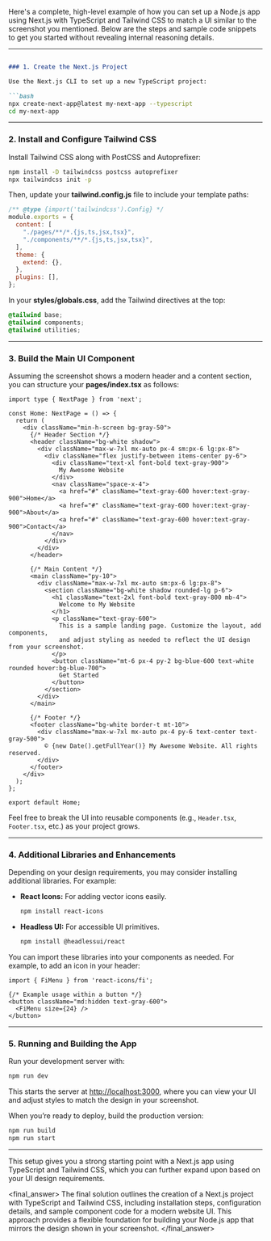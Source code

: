 Here's a complete, high-level example of how you can set up a Node.js app using Next.js with TypeScript and Tailwind CSS to match a UI similar to the screenshot you mentioned. Below are the steps and sample code snippets to get you started without revealing internal reasoning details.

---
```markdown

### 1. Create the Next.js Project

Use the Next.js CLI to set up a new TypeScript project:

```bash
npx create-next-app@latest my-next-app --typescript
cd my-next-app
```

---

### 2. Install and Configure Tailwind CSS

Install Tailwind CSS along with PostCSS and Autoprefixer:

```bash
npm install -D tailwindcss postcss autoprefixer
npx tailwindcss init -p
```

Then, update your **tailwind.config.js** file to include your template paths:

```js
/** @type {import('tailwindcss').Config} */
module.exports = {
  content: [
    "./pages/**/*.{js,ts,jsx,tsx}",
    "./components/**/*.{js,ts,jsx,tsx}",
  ],
  theme: {
    extend: {},
  },
  plugins: [],
};
```

In your **styles/globals.css**, add the Tailwind directives at the top:

```css
@tailwind base;
@tailwind components;
@tailwind utilities;
```

---

### 3. Build the Main UI Component

Assuming the screenshot shows a modern header and a content section, you can structure your **pages/index.tsx** as follows:

```tsx
import type { NextPage } from 'next';

const Home: NextPage = () => {
  return (
    <div className="min-h-screen bg-gray-50">
      {/* Header Section */}
      <header className="bg-white shadow">
        <div className="max-w-7xl mx-auto px-4 sm:px-6 lg:px-8">
          <div className="flex justify-between items-center py-6">
            <div className="text-xl font-bold text-gray-900">
              My Awesome Website
            </div>
            <nav className="space-x-4">
              <a href="#" className="text-gray-600 hover:text-gray-900">Home</a>
              <a href="#" className="text-gray-600 hover:text-gray-900">About</a>
              <a href="#" className="text-gray-600 hover:text-gray-900">Contact</a>
            </nav>
          </div>
        </div>
      </header>

      {/* Main Content */}
      <main className="py-10">
        <div className="max-w-7xl mx-auto sm:px-6 lg:px-8">
          <section className="bg-white shadow rounded-lg p-6">
            <h1 className="text-2xl font-bold text-gray-800 mb-4">
              Welcome to My Website
            </h1>
            <p className="text-gray-600">
              This is a sample landing page. Customize the layout, add components,
              and adjust styling as needed to reflect the UI design from your screenshot.
            </p>
            <button className="mt-6 px-4 py-2 bg-blue-600 text-white rounded hover:bg-blue-700">
              Get Started
            </button>
          </section>
        </div>
      </main>

      {/* Footer */}
      <footer className="bg-white border-t mt-10">
        <div className="max-w-7xl mx-auto px-4 py-6 text-center text-gray-500">
          © {new Date().getFullYear()} My Awesome Website. All rights reserved.
        </div>
      </footer>
    </div>
  );
};

export default Home;
```

Feel free to break the UI into reusable components (e.g., `Header.tsx`, `Footer.tsx`, etc.) as your project grows.

---

### 4. Additional Libraries and Enhancements

Depending on your design requirements, you may consider installing additional libraries. For example:

- **React Icons:** For adding vector icons easily.
  ```bash
  npm install react-icons
  ```
- **Headless UI:** For accessible UI primitives.
  ```bash
  npm install @headlessui/react
  ```

You can import these libraries into your components as needed. For example, to add an icon in your header:

```tsx
import { FiMenu } from 'react-icons/fi';

{/* Example usage within a button */}
<button className="md:hidden text-gray-600">
  <FiMenu size={24} />
</button>
```

---

### 5. Running and Building the App

Run your development server with:

```bash
npm run dev
```

This starts the server at [http://localhost:3000](http://localhost:3000), where you can view your UI and adjust styles to match the design in your screenshot.

When you’re ready to deploy, build the production version:

```bash
npm run build
npm run start
```

---

This setup gives you a strong starting point with a Next.js app using TypeScript and Tailwind CSS, which you can further expand upon based on your UI design requirements.

<final_answer>
The final solution outlines the creation of a Next.js project with TypeScript and Tailwind CSS, including installation steps, configuration details, and sample component code for a modern website UI. This approach provides a flexible foundation for building your Node.js app that mirrors the design shown in your screenshot.
</final_answer>

```

